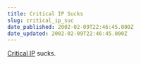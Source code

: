```yaml
---
title: Critical IP Sucks
slug: critical_ip_suc
date_published: 2002-02-09T22:46:45.000Z
date_updated: 2002-02-09T22:46:45.000Z
---
```


[Critical IP](http://a.wholelottanothing.org/archived.blah/2/01/2002/#795) sucks.
